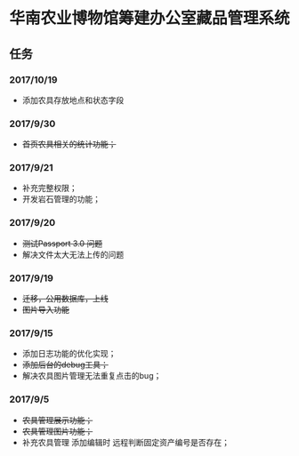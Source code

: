 # 华南农业博物馆筹建办公室藏品管理系统

## 任务

### 2017/10/19
- 添加农具存放地点和状态字段

### 2017/9/30
- <del>首页农具相关的统计功能；</del>

### 2017/9/21
- 补充完整权限；
- 开发岩石管理的功能；

### 2017/9/20
- <del>测试Passport 3.0 问题</del>
- 解决文件太大无法上传的问题

### 2017/9/19
- <del>迁移，公用数据库，上线</del>
- <del>图片导入功能</del>

### 2017/9/15
- 添加日志功能的优化实现；
- <del>添加后台的debug工具；</del>
- 解决农具图片管理无法重复点击的bug；

### 2017/9/5
- <del>农具管理展示功能；</del>
- <del>农具管理图片功能；</del>
- 补充农具管理 添加编辑时 远程判断固定资产编号是否存在；

